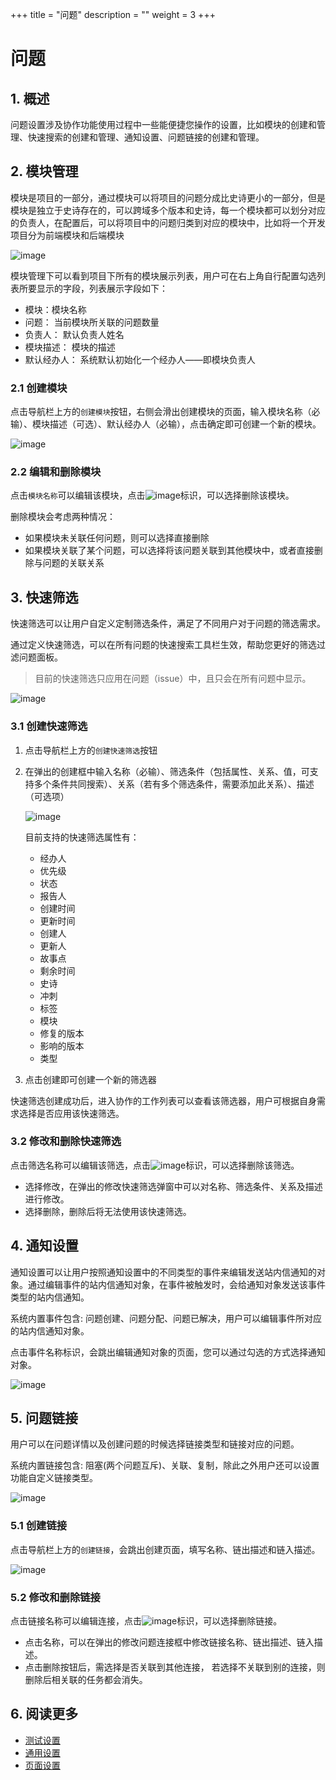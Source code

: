 +++
title = "问题"
description = ""
weight = 3
+++

# 问题

## 1. 概述

问题设置涉及协作功能使用过程中一些能便捷您操作的设置，比如模块的创建和管理、快速搜索的创建和管理、通知设置、问题链接的创建和管理。

## 2. 模块管理

模块是项目的一部分，通过模块可以将项目的问题分成比史诗更小的一部分，但是模块是独立于史诗存在的，可以跨域多个版本和史诗，每一个模块都可以划分对应的负责人，在配置后，可以将项目中的问题归类到对应的模块中，比如将一个开发项目分为前端模块和后端模块

![image](/docs/user-guide/settings/image/component-01.png)

模块管理下可以看到项目下所有的模块展示列表，用户可在右上角自行配置勾选列表所要显示的字段，列表展示字段如下：

- 模块：模块名称
- 问题： 当前模块所关联的问题数量
- 负责人： 默认负责人姓名
- 模块描述： 模块的描述  
- 默认经办人： 系统默认初始化一个经办人——即模块负责人

### 2.1 创建模块

点击导航栏上方的`创建模块`按钮，右侧会滑出创建模块的页面，输入模块名称（必输）、模块描述（可选）、默认经办人（必输），点击确定即可创建一个新的模块。

![image](/docs/user-guide/settings/image/component-02.png)

### 2.2 编辑和删除模块

点击`模块名称`可以编辑该模块，点击![image](https://minio.choerodon.com.cn/knowledgebase-service/file_b53c0c1755864d7f9e3f7bb1f88b37fc_blob.png)标识，可以选择删除该模块。

删除模块会考虑两种情况：

- 如果模块未关联任何问题，则可以选择直接删除
- 如果模块关联了某个问题，可以选择将该问题关联到其他模块中，或者直接删除与问题的关联关系

## 3. 快速筛选

快速筛选可以让用户自定义定制筛选条件，满足了不同用户对于问题的筛选需求。

通过定义快速筛选，可以在所有问题的快速搜索工具栏生效，帮助您更好的筛选过滤问题面板。

> 目前的快速筛选只应用在问题（issue）中，且只会在所有问题中显示。

![image](/docs/user-guide/settings/image/component-03.png)

### 3.1 创建快速筛选

1. 点击导航栏上方的`创建快速筛选`按钮

2. 在弹出的创建框中输入名称（必输）、筛选条件（包括属性、关系、值，可支持多个条件共同搜索）、关系（若有多个筛选条件，需要添加此关系）、描述（可选项）

    ![image](/docs/user-guide/settings/image/component-04.png)

    目前支持的快速筛选属性有：

    - 经办人
    - 优先级
    - 状态
    - 报告人
    - 创建时间
    - 更新时间
    - 创建人
    - 更新人
    - 故事点
    - 剩余时间
    - 史诗
    - 冲刺
    - 标签
    - 模块
    - 修复的版本
    - 影响的版本
    - 类型

3. 点击创建即可创建一个新的筛选器

快速筛选创建成功后，进入协作的工作列表可以查看该筛选器，用户可根据自身需求选择是否应用该快速筛选。

### 3.2 修改和删除快速筛选

点击筛选名称可以编辑该筛选，点击![image](https://minio.choerodon.com.cn/knowledgebase-service/file_b53c0c1755864d7f9e3f7bb1f88b37fc_blob.png)标识，可以选择删除该筛选。

- 选择修改，在弹出的修改快速筛选弹窗中可以对名称、筛选条件、关系及描述进行修改。
- 选择删除，删除后将无法使用该快速筛选。

## 4. 通知设置

通知设置可以让用户按照通知设置中的不同类型的事件来编辑发送站内信通知的对象。通过编辑事件的站内信通知对象，在事件被触发时，会给通知对象发送该事件类型的站内信通知。

系统内置事件包含: 问题创建、问题分配、问题已解决，用户可以编辑事件所对应的站内信通知对象。

点击事件名称标识，会跳出编辑通知对象的页面，您可以通过勾选的方式选择通知对象。

![image](/docs/user-guide/settings/image/component-05.png)

## 5. 问题链接

用户可以在问题详情以及创建问题的时候选择链接类型和链接对应的问题。

系统内置链接包含: 阻塞(两个问题互斥)、关联、复制，除此之外用户还可以设置功能自定义链接类型。

![image](/docs/user-guide/settings/image/component-06.png)

### 5.1 创建链接

点击导航栏上方的`创建链接`，会跳出创建页面，填写名称、链出描述和链入描述。

![image](/docs/user-guide/settings/image/component-07.png)

### 5.2 修改和删除链接

点击链接名称可以编辑连接，点击![image](https://minio.choerodon.com.cn/knowledgebase-service/file_b53c0c1755864d7f9e3f7bb1f88b37fc_blob.png)标识，可以选择删除链接。

- 点击名称，可以在弹出的修改问题连接框中修改链接名称、链出描述、链入描述。
- 点击删除按钮后，需选择是否关联到其他连接， 若选择不关联到别的连接，则删除后相关联的任务都会消失。

## 6. 阅读更多 

- [测试设置](../test)
- [通用设置](../common)
- [页面设置](../pages)